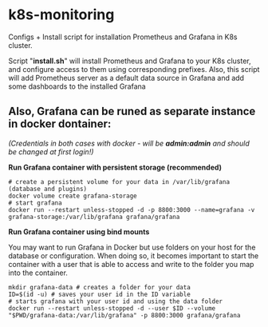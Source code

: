 # k8s-monitoring
Configs + Install script for installation Prometheus and Grafana in K8s cluster.

Script "**install.sh**" will install Prometheus and Grafana to your K8s cluster, and configure access to them using corresponding prefixes. Also, this script will add Prometheus server as a default data source in Grafana and add some dashboards to the installed Grafana

## Also, Grafana can be runed as separate instance in docker dontainer:

*(Credentials in both cases with docker - will be **admin:admin** and should be changed at first login!)*

**Run Grafana container with persistent storage (recommended)**

    # create a persistent volume for your data in /var/lib/grafana (database and plugins)
    docker volume create grafana-storage    
    # start grafana
    docker run --restart unless-stopped -d -p 8800:3000 --name=grafana -v grafana-storage:/var/lib/grafana grafana/grafana

**Run Grafana container using bind mounts**

You may want to run Grafana in Docker but use folders on your host for the database or configuration. When doing so, it becomes important to start the container with a user that is able to access and write to the folder you map into the container.

    mkdir grafana-data # creates a folder for your data
    ID=$(id -u) # saves your user id in the ID variable    
    # starts grafana with your user id and using the data folder
    docker run --restart unless-stopped -d --user $ID --volume "$PWD/grafana-data:/var/lib/grafana" -p 8800:3000 grafana/grafana
